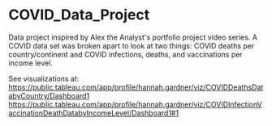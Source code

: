 # COVID_Data_Project
Data project inspired by Alex the Analyst's portfolio project video series.
A COVID data set was broken apart to look at two things: COVID deaths per country/continent and COVID infections, deaths, and vaccinations per income level.

See visualizations at:
https://public.tableau.com/app/profile/hannah.gardner/viz/COVIDDeathsDatabyCountry/Dashboard1
https://public.tableau.com/app/profile/hannah.gardner/viz/COVIDInfectionVaccinationDeathDatabyIncomeLevel/Dashboard1#1
